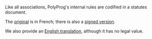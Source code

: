 Like all associations, PolyProg's internal rules are codified in a statutes document.

The [original](https://drive.google.com/open?id=1H-sHo9LY62D_6OFw1qoFkPqkUnqGcl4G) is in French;
there is also a [signed version](https://drive.google.com/open?id=1q_mcVMjHrCHLlGvFb9iiGDZGlXe33nFJ).

We also provide an [English translation](https://drive.google.com/open?id=1uqRn-CyuvGhN-dyyQGaYYCTFsIV-0l9I), although it has no legal value.
